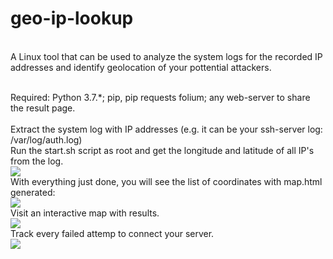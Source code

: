 # geo-ip-lookup
<br>A Linux tool that can be used to analyze the system logs for the recorded IP addresses and identify geolocation of your pottential attackers.

<br>Required: Python 3.7.*; pip, pip requests folium; any web-server to share the result page.
<br>
<br>Extract the system log with IP addresses (e.g. it can be your ssh-server log: /var/log/auth.log)
<br>Run the start.sh script as root and get the longitude and latitude of all IP's from the log.
<br><img src="https://i.imgur.com/vLrkrgI.jpg"/>
<br>With everything just done, you will see the list of coordinates with map.html generated:
<br><img src="https://i.imgur.com/etcs9RV.jpg"/>
<br>Visit an interactive map with results.
<br><img src="https://i.imgur.com/Xf4rWSD.jpg"/>
<br>Track every failed attemp to connect your server.
<br><img src="https://i.imgur.com/p943AEL.jpg"/>
